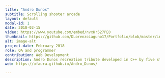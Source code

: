 ```yaml
---
title: "Andro Dunos"
subtitle: Scrolling shooter arcade
layout: default
modal-id: 1
date: 2018-02-15
video: https://www.youtube.com/embed/nvxHr527PE0
thumbnail: https://github.com/DLorenzoLaguno17/Portfolio/blob/master/img/portfolio/AndroDunos.gif?raw=true
alt: image-alt
project-date: February 2018
role: QA and programmer
contribution: Web Development
description: Andro Dunos recreation tribute developed in C++ by five students in first course.
web: https://ofaura.github.io/Andro_Dunos/

---
```

